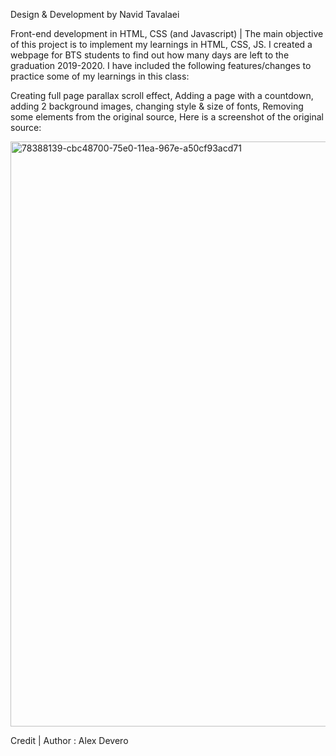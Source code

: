 Design & Development by Navid Tavalaei

Front-end development in HTML, CSS (and Javascript) | The main objective of this project is to implement my learnings in HTML, CSS, JS. I created a webpage for BTS students to find out how many days are left to the graduation 2019-2020. I have included the following features/changes to practice some of my learnings in this class:

Creating full page parallax scroll effect,
Adding a page with a countdown,
adding 2 background images,
changing style & size of fonts,
Removing some elements from the original source,
Here is a screenshot of the original source:

<img width="936" alt="78388139-cbc48700-75e0-11ea-967e-a50cf93acd71" src="https://user-images.githubusercontent.com/61697268/78942526-32064980-7aba-11ea-9a73-bb979fa8bc40.png">

Credit | Author : Alex Devero
